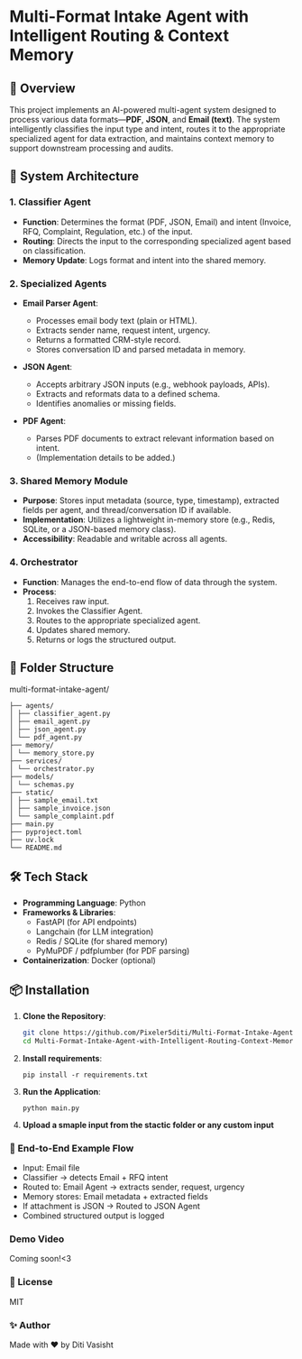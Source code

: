 # Multi-Format Intake Agent with Intelligent Routing & Context Memory

## 🚀 Overview

This project implements an AI-powered multi-agent system designed to process various data formats—**PDF**, **JSON**, and **Email (text)**. The system intelligently classifies the input type and intent, routes it to the appropriate specialized agent for data extraction, and maintains context memory to support downstream processing and audits.

## 🧠 System Architecture

### 1. **Classifier Agent**
- **Function**: Determines the format (PDF, JSON, Email) and intent (Invoice, RFQ, Complaint, Regulation, etc.) of the input.
- **Routing**: Directs the input to the corresponding specialized agent based on classification.
- **Memory Update**: Logs format and intent into the shared memory.

### 2. **Specialized Agents**
- **Email Parser Agent**:
  - Processes email body text (plain or HTML).
  - Extracts sender name, request intent, urgency.
  - Returns a formatted CRM-style record.
  - Stores conversation ID and parsed metadata in memory.

- **JSON Agent**:
  - Accepts arbitrary JSON inputs (e.g., webhook payloads, APIs).
  - Extracts and reformats data to a defined schema.
  - Identifies anomalies or missing fields.

- **PDF Agent**:
  - Parses PDF documents to extract relevant information based on intent.
  - (Implementation details to be added.)

### 3. **Shared Memory Module**
- **Purpose**: Stores input metadata (source, type, timestamp), extracted fields per agent, and thread/conversation ID if available.
- **Implementation**: Utilizes a lightweight in-memory store (e.g., Redis, SQLite, or a JSON-based memory class).
- **Accessibility**: Readable and writable across all agents.

### 4. **Orchestrator**
- **Function**: Manages the end-to-end flow of data through the system.
- **Process**:
  1. Receives raw input.
  2. Invokes the Classifier Agent.
  3. Routes to the appropriate specialized agent.
  4. Updates shared memory.
  5. Returns or logs the structured output.

## 📁 Folder Structure

multi-format-intake-agent/
```
├── agents/
│ ├── classifier_agent.py
│ ├── email_agent.py
│ ├── json_agent.py
│ └── pdf_agent.py
├── memory/
│ └── memory_store.py
├── services/
│ └── orchestrator.py
├── models/
│ └── schemas.py
├── static/
│ ├── sample_email.txt
│ ├── sample_invoice.json
│ └── sample_complaint.pdf
├── main.py
├── pyproject.toml
├── uv.lock
└── README.md
```

## 🛠️ Tech Stack

- **Programming Language**: Python
- **Frameworks & Libraries**:
  - FastAPI (for API endpoints)
  - Langchain (for LLM integration)
  - Redis / SQLite (for shared memory)
  - PyMuPDF / pdfplumber (for PDF parsing)
- **Containerization**: Docker (optional)

## 📦 Installation

1. **Clone the Repository**:
   ```bash
   git clone https://github.com/Pixeler5diti/Multi-Format-Intake-Agent-with-Intelligent-Routing-Context-Memory.git
   cd Multi-Format-Intake-Agent-with-Intelligent-Routing-Context-Memory
2. **Install requirements**:
   ```
   pip install -r requirements.txt
   ```
3. **Run the Application**:
   ```
   python main.py
   ```
4. **Upload a smaple input from the stactic folder or any custom input**

### 🔁 End-to-End Example Flow

- Input: Email file
- Classifier → detects Email + RFQ intent
- Routed to: Email Agent → extracts sender, request, urgency
- Memory stores: Email metadata + extracted fields
- If attachment is JSON → Routed to JSON Agent
- Combined structured output is logged

### Demo Video
Coming soon!<3

### 📄 License
MIT

### ✨ Author

Made with ❤️ by Diti Vasisht
